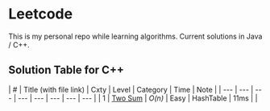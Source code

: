 # Leetcode

This is my personal repo while learning algorithms. Current solutions in Java / C++.

## Solution Table for C++

| # | Title (with file link) | Cxty | Level | Category | Time | Note |
| --- | --- | --- | --- | --- | --- | --- | --- |
| 1 | [Two Sum](C++/1.Two-Sum.cpp) | *O(n)* | Easy | HashTable  | 11ms | |
